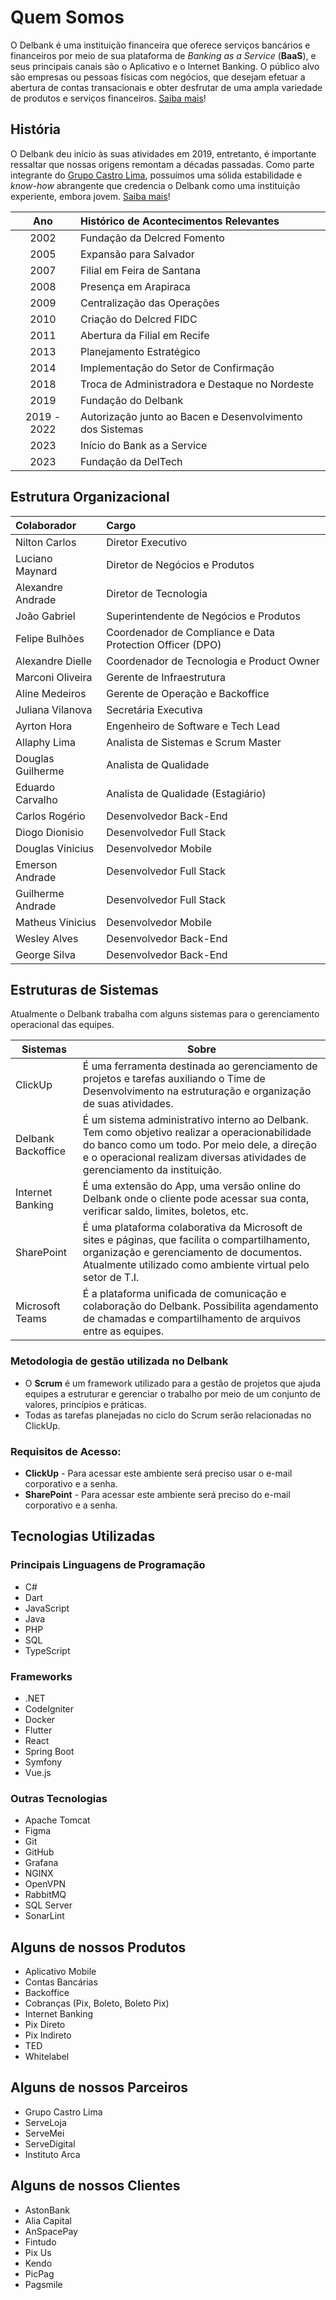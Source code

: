 # Quem Somos

O Delbank é uma instituição financeira que oferece serviços bancários e financeiros por meio de sua plataforma de
_Banking as a Service_ (**BaaS**), e seus principais canais são o Aplicativo e o Internet Banking. O público alvo
são empresas ou pessoas físicas com negócios, que desejam efetuar a abertura de contas transacionais e obter desfrutar
de uma ampla variedade de produtos e serviços financeiros. [Saiba mais](https://delbank.com.br/)!

## História

O Delbank deu início às suas atividades em 2019, entretanto, é importante ressaltar que nossas origens remontam a
décadas passadas. Como parte integrante do [Grupo Castro Lima](https://grupocastrolima.com.br/), possuímos uma sólida
estabilidade e *know-how* abrangente que credencia o Delbank como uma instituição experiente, embora
jovem. [Saiba mais](https://grupocastrolima.com.br/castro-lima/)!

|     Ano     | Histórico de Acontecimentos Relevantes                    |
|:-----------:|:----------------------------------------------------------|
|    2002     | Fundação da Delcred Fomento                               |
|    2005     | Expansão para Salvador                                    |
|    2007     | Filial em Feira de Santana                                |
|    2008     | Presença em Arapiraca                                     |
|    2009     | Centralização das Operações                               |
|    2010     | Criação do Delcred FIDC                                   |
|    2011     | Abertura da Filial em Recife                              |
|    2013     | Planejamento Estratégico                                  |
|    2014     | Implementação do Setor de Confirmação                     |
|    2018     | Troca de Administradora e Destaque no Nordeste            |
|    2019     | Fundação do Delbank                                       |
| 2019 - 2022 | Autorização junto ao Bacen e Desenvolvimento dos Sistemas |
|    2023     | Início do Bank as a Service                               |
|    2023     | Fundação da DelTech                                       |

## Estrutura Organizacional

| Colaborador       | Cargo                                                     |
|:------------------|:----------------------------------------------------------|
| Nilton Carlos     | Diretor Executivo                                         |
| Luciano Maynard   | Diretor de Negócios e Produtos                            |
| Alexandre Andrade | Diretor de Tecnologia                                     |
| João Gabriel      | Superintendente de Negócios e Produtos                    |
| Felipe Bulhões    | Coordenador de Compliance e Data Protection Officer (DPO) |
| Alexandre Dielle  | Coordenador de Tecnologia e Product Owner                 |
| Marconi Oliveira  | Gerente de Infraestrutura                                 |
| Aline Medeiros    | Gerente de Operação e Backoffice                          |
| Juliana Vilanova  | Secretária Executiva                                      |
| Ayrton Hora       | Engenheiro de Software e Tech Lead                        |
| Allaphy Lima      | Analista de Sistemas e Scrum Master                       |
| Douglas Guilherme | Analista de Qualidade                                     |
| Eduardo Carvalho  | Analista de Qualidade (Estagiário)                        |
| Carlos Rogério    | Desenvolvedor Back-End                                    |
| Diogo Dionisio    | Desenvolvedor Full Stack                                  |
| Douglas Vinicius  | Desenvolvedor Mobile                                      |
| Emerson Andrade   | Desenvolvedor Full Stack                                  |
| Guilherme Andrade | Desenvolvedor Full Stack                                  |
| Matheus Vinicius  | Desenvolvedor Mobile                                      |
| Wesley Alves      | Desenvolvedor Back-End                                    |
| George Silva      | Desenvolvedor Back-End                                    |

## Estruturas de Sistemas

Atualmente o Delbank trabalha com alguns sistemas para o gerenciamento operacional das equipes.

| Sistemas           | Sobre                                                                                                                                                                                                                          |
|--------------------|--------------------------------------------------------------------------------------------------------------------------------------------------------------------------------------------------------------------------------|
| ClickUp            | É uma ferramenta destinada ao gerenciamento de projetos e tarefas auxiliando o Time de Desenvolvimento na estruturação e organização de suas atividades.                                                                   |
| Delbank Backoffice | É um sistema administrativo interno ao Delbank. Tem como objetivo realizar a operacionabilidade do banco como um todo. Por meio dele, a direção e o operacional realizam diversas atividades de gerenciamento da instituição.     |
| Internet Banking   | É uma extensão do App, uma versão online do Delbank onde o cliente pode acessar sua conta, verificar saldo, limites, boletos, etc.                                                                                           |
| SharePoint         | É uma plataforma colaborativa da Microsoft de sites e páginas, que facilita o compartilhamento, organização e gerenciamento de documentos. Atualmente utilizado como ambiente virtual pelo setor de T.I.                       |
| Microsoft Teams    | É a plataforma unificada de comunicação e colaboração do Delbank. Possibilita agendamento de chamadas e compartilhamento de arquivos entre as equipes.                                                                   |

### Metodologia de gestão utilizada no Delbank

- O **Scrum** é um framework utilizado para a gestão de projetos que ajuda equipes a estruturar e gerenciar o trabalho
  por meio de um conjunto de valores, princípios e práticas.
- Todas as tarefas planejadas no ciclo do Scrum serão relacionadas no ClickUp.

### Requisitos de Acesso:

- **ClickUp** - Para acessar este ambiente será preciso usar o e-mail corporativo e a senha.
- **SharePoint** - Para acessar este ambiente será preciso do e-mail corporativo e a senha.

## Tecnologias Utilizadas

### Principais Linguagens de Programação

- C#
- Dart
- JavaScript
- Java
- PHP
- SQL
- TypeScript

### Frameworks

- .NET
- CodeIgniter
- Docker
- Flutter
- React
- Spring Boot
- Symfony
- Vue.js

### Outras Tecnologias

- Apache Tomcat
- Figma
- Git
- GitHub
- Grafana
- NGINX
- OpenVPN
- RabbitMQ
- SQL Server
- SonarLint

## Alguns de nossos Produtos

- Aplicativo Mobile
- Contas Bancárias
- Backoffice
- Cobranças (Pix, Boleto, Boleto Pix)
- Internet Banking
- Pix Direto
- Pix Indireto
- TED
- Whitelabel

## Alguns de nossos Parceiros

- Grupo Castro Lima
- ServeLoja
- ServeMei
- ServeDigital
- Instituto Arca

## Alguns de nossos Clientes

- AstonBank
- Alia Capital
- AnSpacePay
- Fintudo
- Pix Us
- Kendo
- PicPag
- Pagsmile 

